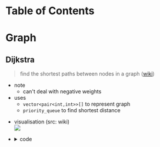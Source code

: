 <!-- omit in toc -->
# Table of Contents


# Graph
## Dijkstra
> find the shortest paths between nodes in a graph ([wiki](https://en.wikipedia.org/wiki/Dijkstra's_algorithm))

<ul>
<li>
note

- can't deal with negative weights
</li>

<li>
uses

- `vector<pair<int,int>>[]` to represent graph
- `priority_queue` to find shortest distance
</li>

<li>

visualisation (src: wiki)<br>![](https://upload.wikimedia.org/wikipedia/commons/5/57/Dijkstra_Animation.gif)
</li>

<li>
<details>
<summary>code</summary>

<details>
<summary>input (same graph from the animation above)</summary>

- first line
    - `6` nodes in total
    - start at node `0`
    - end at node `4`
- the rest
    - `u v weight_from_u_to_v`
```
6 0 4

0 1 7
0 2 9
0 5 14
1 3 15
1 2 10
2 3 11
2 5 2
5 4 9
3 4 6
```
</details>

<details>
<summary>output</summary>

- `dist` is distance from start node to all nodes
```
node	dist
0       0
1       7
2       9
3       20
4       20
5       11
```
</details>

```cpp
#include <bits/stdc++.h>

using namespace std;

#define pi pair<int,int>
#define vi vector<int>
#define vpi vector<pi>
#define eb emplace_back
#define mp make_pair

int main(){
    // num of vertexes, start node, end node
    int nv, a, b;
    cin >> nv >> a >> b;

    // read graph
    vpi g[nv];
    int u, v, w;
    while(cin >> u >> v >> w){
        g[u].eb(v, w);
        g[v].eb(u, w);
    }

    // set all distances to max
    vi d(nv, INT_MAX);

    // create pq, less distance = more priority
    priority_queue<pi, vpi, greater<>> pq;

    // start at a with dist of 0
    d[a] = 0;
    pq.push(mp(a, d[a]));

    while(not pq.empty()){
        // pop node u from graph
        u = pq.top().first;
        pq.pop();

        // for each adjacent node v from u
        for(pi &p: g[u]){
            v = p.first, w = p.second;
            // if u to v is shorter than the prev record
            if(d[u] + w < d[v]){
                // update distance to v
                d[v] = d[u] + w;
                pq.push(mp(v, d[v]));
            }
        }
    }

    // print all distances from start node
    cout << "node\tdist\n";
    nv = (int)d.size();
    for(int i = 0; i < nv; i++){
        cout << i << "\t\t" << d[i] << '\n';
    }
}
```
</details>
</li>
</ul>
